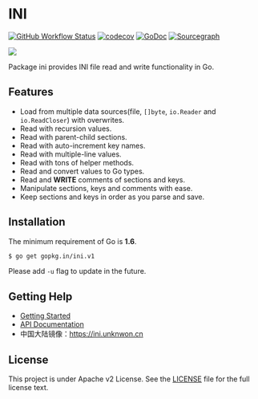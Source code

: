 # INI

[![GitHub Workflow Status](https://img.shields.io/github/workflow/status/go-ini/ini/Go?logo=github&style=for-the-badge)](https://github.com/go-ini/ini/actions?query=workflow%3AGo)
[![codecov](https://img.shields.io/codecov/c/github/go-ini/ini/master?logo=codecov&style=for-the-badge)](https://codecov.io/gh/go-ini/ini)
[![GoDoc](https://img.shields.io/badge/GoDoc-Reference-blue?style=for-the-badge&logo=go)](https://pkg.go.dev/github.com/go-ini/ini?tab=doc)
[![Sourcegraph](https://img.shields.io/badge/view%20on-Sourcegraph-brightgreen.svg?style=for-the-badge&logo=sourcegraph)](https://sourcegraph.com/github.com/go-ini/ini)

![](https://avatars0.githubusercontent.com/u/10216035?v=3&s=200)

Package ini provides INI file read and write functionality in Go.

## Features

- Load from multiple data sources(file, `[]byte`, `io.Reader` and `io.ReadCloser`) with overwrites.
- Read with recursion values.
- Read with parent-child sections.
- Read with auto-increment key names.
- Read with multiple-line values.
- Read with tons of helper methods.
- Read and convert values to Go types.
- Read and **WRITE** comments of sections and keys.
- Manipulate sections, keys and comments with ease.
- Keep sections and keys in order as you parse and save.

## Installation

The minimum requirement of Go is **1.6**.

```sh
$ go get gopkg.in/ini.v1
```

Please add `-u` flag to update in the future.

## Getting Help

- [Getting Started](https://ini.unknwon.io/docs/intro/getting_started)
- [API Documentation](https://gowalker.org/gopkg.in/ini.v1)
- 中国大陆镜像：https://ini.unknwon.cn

## License

This project is under Apache v2 License. See the [LICENSE](LICENSE) file for the full license text.
